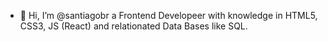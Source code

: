 - 👋 Hi, I’m @santiagobr a Frontend Developeer with knowledge in HTML5, CSS3, JS (React) and relationated Data Bases like SQL. 

